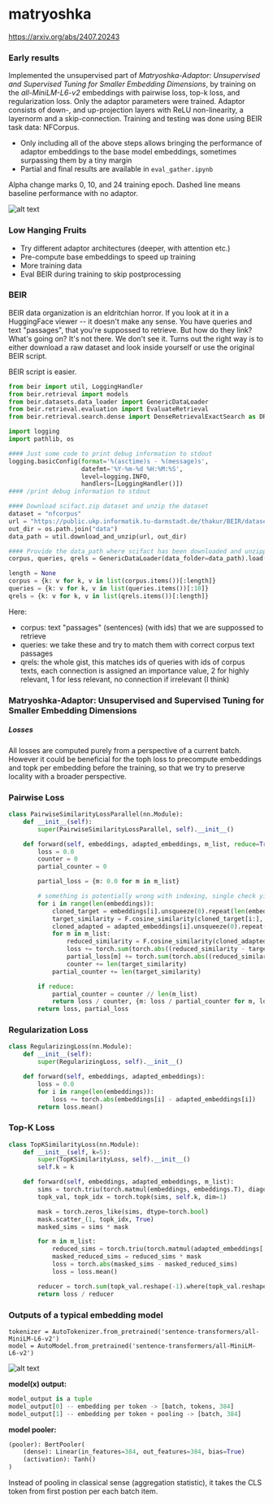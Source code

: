 # matryoshka

https://arxiv.org/abs/2407.20243

### Early results
Implemented the unsupervised part of *Matryoshka-Adaptor: Unsupervised and Supervised Tuning for Smaller Embedding Dimensions*, by training on the *all-MiniLM-L6-v2* embeddings with pairwise loss, top-k loss, and regularization loss. Only the adaptor parameters were trained. Adaptor consists of down-, and up-projection layers with ReLU non-linearity, a layernorm and a skip-connection. Training and testing was done using BEIR task data: NFCorpus.

- Only including all of the above steps allows bringing the performance of adaptor embeddings to the base model embeddings, sometimes surpassing them by a tiny margin
- Partial and final results are available in `eval_gather.ipynb`

Alpha change marks 0, 10, and 24 training epoch. Dashed line means baseline performance with no adaptor.

![alt text](images/final.png)

### Low Hanging Fruits
- Try different adaptor architectures (deeper, with attention etc.)
- Pre-compute base embeddings to speed up training
- More training data
- Eval BEIR during training to skip postprocessing


### BEIR

BEIR data organization is an eldritchian horror. If you look at it in a HuggingFace viewer -- it doesn't make any sense. You have queries and text "passages", that you're suppossed to retrieve. But how do they link? What's going on? It's not there. We don't see it. Turns out the right way is to either download a raw dataset and look inside yourself or use the original BEIR script. 

BEIR script is easier.

```python
from beir import util, LoggingHandler
from beir.retrieval import models
from beir.datasets.data_loader import GenericDataLoader
from beir.retrieval.evaluation import EvaluateRetrieval
from beir.retrieval.search.dense import DenseRetrievalExactSearch as DRES

import logging
import pathlib, os

#### Just some code to print debug information to stdout
logging.basicConfig(format='%(asctime)s - %(message)s',
                    datefmt='%Y-%m-%d %H:%M:%S',
                    level=logging.INFO,
                    handlers=[LoggingHandler()])
#### /print debug information to stdout

#### Download scifact.zip dataset and unzip the dataset
dataset = "nfcorpus"
url = "https://public.ukp.informatik.tu-darmstadt.de/thakur/BEIR/datasets/{}.zip".format(dataset)
out_dir = os.path.join("data")
data_path = util.download_and_unzip(url, out_dir)

#### Provide the data_path where scifact has been downloaded and unzipped
corpus, queries, qrels = GenericDataLoader(data_folder=data_path).load(split="test")

length = None
corpus = {k: v for k, v in list(corpus.items())[:length]}
queries = {k: v for k, v in list(queries.items())[:10]}
qrels = {k: v for k, v in list(qrels.items())[:length]}
```

Here:
 - corpus: text "passages" (sentences) (with ids) that we are suppossed to retrieve
 - queries: we take these and try to match them with correct corpus text passages
 - qrels: the whole gist, this matches ids of queries with ids of corpus texts, each connection is assigned an importance value, 2 for highly relevant, 1 for less relevant, no connection if irrelevant (I think)

### Matryoshka-Adaptor: Unsupervised and Supervised Tuning for Smaller Embedding Dimensions

##### Losses 

All losses are computed purely from a perspective of a current batch. However it could be beneficial for the toph loss to precompute embeddings and topk per embedding before the training, so that we try to preserve locality with a broader perspective.

### Pairwise Loss

```python
class PairwiseSimilarityLossParallel(nn.Module):
    def __init__(self):
        super(PairwiseSimilarityLossParallel, self).__init__()

    def forward(self, embeddings, adapted_embeddings, m_list, reduce=True):
        loss = 0.0
        counter = 0
        partial_counter = 0

        partial_loss = {m: 0.0 for m in m_list}

        # something is potentially wrong with indexing, single check yields correct loss
        for i in range(len(embeddings)):
            cloned_target = embeddings[i].unsqueeze(0).repeat(len(embeddings), 1)
            target_similarity = F.cosine_similarity(cloned_target[i:], embeddings[i:], dim=1)
            cloned_adapted = adapted_embeddings[i].unsqueeze(0).repeat(len(adapted_embeddings), 1)
            for m in m_list:
                reduced_similarity = F.cosine_similarity(cloned_adapted[i:, :m], adapted_embeddings[i:, :m], dim=1)
                loss += torch.sum(torch.abs((reduced_similarity - target_similarity)))
                partial_loss[m] += torch.sum(torch.abs((reduced_similarity - target_similarity)))
                counter += len(target_similarity)
            partial_counter += len(target_similarity)

        if reduce:
            partial_counter = counter // len(m_list)
            return loss / counter, {m: loss / partial_counter for m, loss in partial_loss.items()}
        return loss, partial_loss
```

### Regularization Loss

```python
class RegularizingLoss(nn.Module):
    def __init__(self):
        super(RegularizingLoss, self).__init__()

    def forward(self, embeddings, adapted_embeddings):
        loss = 0.0
        for i in range(len(embeddings)):
            loss += torch.abs(embeddings[i] - adapted_embeddings[i])
        return loss.mean()
```

### Top-K Loss

```python
class TopKSimilarityLoss(nn.Module):
    def __init__(self, k=5):
        super(TopKSimilarityLoss, self).__init__()
        self.k = k

    def forward(self, embeddings, adapted_embeddings, m_list):
        sims = torch.triu(torch.matmul(embeddings, embeddings.T), diagonal=1)
        topk_val, topk_idx = torch.topk(sims, self.k, dim=1)

        mask = torch.zeros_like(sims, dtype=torch.bool)
        mask.scatter_(1, topk_idx, True)
        masked_sims = sims * mask

        for m in m_list:
            reduced_sims = torch.triu(torch.matmul(adapted_embeddings[:, :m], adapted_embeddings[:, :m].T), diagonal=1)
            masked_reduced_sims = reduced_sims * mask
            loss = torch.abs(masked_sims - masked_reduced_sims)
            loss = loss.mean()

        reducer = torch.sum(topk_val.reshape(-1).where(topk_val.reshape(-1) == 0, 1))
        return loss / reducer
```

### Outputs of a typical embedding model

```
tokenizer = AutoTokenizer.from_pretrained('sentence-transformers/all-MiniLM-L6-v2')
model = AutoModel.from_pretrained('sentence-transformers/all-MiniLM-L6-v2')
```

![alt text](images/outputs.png)

**model(x) output:**
```python
model_output is a tuple
model_output[0] -- embedding per token -> [batch, tokens, 384]
model_output[1] -- embedding per token + pooling -> [batch, 384]
```

**model pooler:**
```python
(pooler): BertPooler(
    (dense): Linear(in_features=384, out_features=384, bias=True)
    (activation): Tanh()
)
```

Instead of pooling in classical sense (aggregation statistic), it takes the CLS token from first postion per each batch item. 

